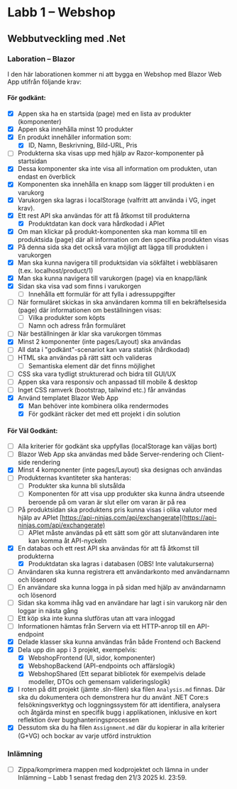 # Labb 1 – Webshop
## Webbutveckling med .Net

### Laboration – Blazor
I den här laborationen kommer ni att bygga en Webshop med Blazor Web App utifrån följande krav:

#### För godkänt:
- [x] Appen ska ha en startsida (page) med en lista av produkter (komponenter)
- [x] Appen ska innehålla minst 10 produkter
- [x] En produkt innehåller information som:
  - [x] ID, Namn, Beskrivning, Bild-URL, Pris
- [ ] Produkterna ska visas upp med hjälp av Razor-komponenter på startsidan
- [x] Dessa komponenter ska inte visa all information om produkten, utan endast en överblick
- [x] Komponenten ska innehålla en knapp som lägger till produkten i en varukorg
- [x] Varukorgen ska lagras i localStorage (valfritt att använda i VG, inget krav).
- [x] Ett rest API ska användas för att få åtkomst till produkterna
  - [x] Produktdatan kan dock vara hårdkodad i APIet
- [x] Om man klickar på produkt-komponenten ska man komma till en produktsida (page) där all information om den specifika produkten visas
- [x] På denna sida ska det också vara möjligt att lägga till produkten i varukorgen
- [x] Man ska kunna navigera till produktsidan via sökfältet i webbläsaren (t.ex. localhost/product/1)
- [x] Man ska kunna navigera till varukorgen (page) via en knapp/länk
- [x] Sidan ska visa vad som finns i varukorgen
  - [ ] Innehålla ett formulär för att fylla i adressuppgifter
- [ ] När formuläret skickas in ska användaren komma till en bekräftelsesida (page) där informationen om beställningen visas:
  - [ ] Vilka produkter som köpts
  - [ ] Namn och adress från formuläret
- [ ] När beställningen är klar ska varukorgen tömmas
- [x] Minst 2 komponenter (inte pages/Layout) ska användas
- [ ] All data i "godkänt"-scenariot kan vara statisk (hårdkodad)
- [ ] HTML ska användas på rätt sätt och valideras
  - [ ] Semantiska element där det finns möjlighet
- [ ] CSS ska vara tydligt strukturerad och bidra till GUI/UX
- [ ] Appen ska vara responsiv och anpassad till mobile & desktop
- [ ] Inget CSS ramverk (bootstrap, tailwind etc.) får användas
- [x] Använd templatet Blazor Web App
  - [x] Man behöver inte kombinera olika rendermodes
  - [x] För godkänt räcker det med ett projekt i din solution

#### För Väl Godkänt:
- [ ] Alla kriterier för godkänt ska uppfyllas (localStorage kan väljas bort)
- [ ] Blazor Web App ska användas med både Server-rendering och Client-side rendering
- [x] Minst 4 komponenter (inte pages/Layout) ska designas och användas
- [ ] Produkternas kvantiteter ska hanteras:
  - [ ] Produkter ska kunna bli slutsålda
  - [ ] Komponenten för att visa upp produkter ska kunna ändra utseende beroende på om varan är slut eller om varan är på rea
- [ ] På produktsidan ska produktens pris kunna visas i olika valutor med hjälp av APIet [https://api-ninjas.com/api/exchangerate](https://api-ninjas.com/api/exchangerate)
  - [ ] APIet måste användas på ett sätt som gör att slutanvändaren inte kan komma åt API-nyckeln
- [x] En databas och ett rest API ska användas för att få åtkomst till produkterna
  - [x] Produktdatan ska lagras i databasen (OBS! Inte valutakurserna)
- [ ] Användaren ska kunna registrera ett användarkonto med användarnamn och lösenord
- [ ] En användare ska kunna logga in på sidan med hjälp av användarnamn och lösenord
- [ ] Sidan ska komma ihåg vad en användare har lagt i sin varukorg när den loggar in nästa gång
- [ ] Ett köp ska inte kunna slutföras utan att vara inloggad
- [ ] Informationen hämtas från Servern via ett HTTP-anrop till en API-endpoint
- [x] Delade klasser ska kunna användas från både Frontend och Backend
- [x] Dela upp din app i 3 projekt, exempelvis:
  - [x] WebshopFrontend (UI, sidor, komponenter)
  - [x] WebshopBackend (API-endpoints och affärslogik)
  - [x] WebshopShared (Ett separat bibliotek för exempelvis delade modeller, DTOs och gemensam valideringslogik)
- [x] I roten på ditt projekt (jämte .sln-filen) ska filen `Analysis.md` finnas. Där ska du dokumentera och demonstrera hur du använt .NET Core:s felsökningsverktyg och loggningssystem för att identifiera, analysera och åtgärda minst en specifik bugg i applikationen, inklusive en kort reflektion över bugghanteringsprocessen
- [x] Dessutom ska du ha filen `Assignment.md` där du kopierar in alla kriterier (G+VG) och bockar av varje utförd instruktion

### Inlämning
- [ ] Zippa/komprimera mappen med kodprojektet och lämna in under Inlämning – Labb 1 senast fredag den 21/3 2025 kl. 23:59.
